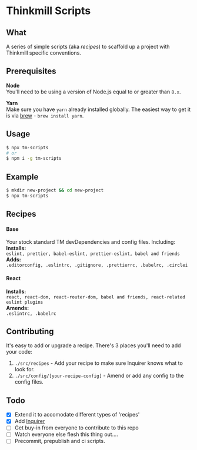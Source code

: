 # Thinkmill Scripts

## What
A series of simple scripts (aka _recipes_) to scaffold up a project with Thinkmill specific conventions.

## Prerequisites
**Node**  
You'll need to be using a version of Node.js equal to or greater than `8.x`.

**Yarn**  
Make sure you have `yarn` already installed globally. The easiest way to get it is via [brew](https://brew.sh/) - `brew install yarn`.

## Usage
```sh
$ npx tm-scripts
# or
$ npm i -g tm-scripts
```

## Example
```sh
$ mkdir new-project && cd new-project
$ npx tm-scripts
```

## Recipes
#### Base
Your stock standard TM devDependencies and config files. Including:
**Installs:**  
`eslint, prettier, babel-eslint, prettier-eslint, babel and friends`  
**Adds:**  
`.editorconfig, .eslintrc, .gitignore, .prettierrc, .babelrc, .circlei`

#### React
**Installs:**  
`react, react-dom, react-router-dom, babel and friends, react-related eslint plugins`  
**Amends:**  
`.eslintrc, .babelrc`

## Contributing
It's easy to add or upgrade a recipe. There's 3 places you'll need to add your code:
1. `./src/recipes` - Add your recipe to make sure Inquirer knows what to look for.
2. `./src/config/[your-recipe-config]` - Amend or add any config to the config files.

## Todo
- [x] Extend it to accomodate different types of 'recipes'
- [x] Add [Inquirer](https://github.com/SBoudrias/Inquirer.js)
- [ ] Get buy-in from everyone to contribute to this repo
- [ ] Watch everyone else flesh this thing out....
- [ ] Precommit, prepublish and ci scripts.
